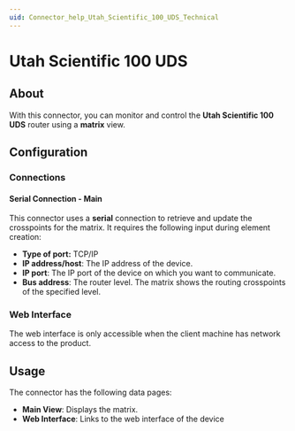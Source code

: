 ```yaml
---
uid: Connector_help_Utah_Scientific_100_UDS_Technical
---
```


# Utah Scientific 100 UDS

## About

With this connector, you can monitor and control the **Utah Scientific 100 UDS** router using a **matrix** view.

## Configuration

### Connections

#### Serial Connection - Main

This connector uses a **serial** connection to retrieve and update the crosspoints for the matrix. It requires the following input during element creation:

- **Type of port:** TCP/IP
- **IP address/host**: The IP address of the device.
- **IP port**: The IP port of the device on which you want to communicate.
- **Bus address**: The router level. The matrix shows the routing crosspoints of the specified level.

### Web Interface

The web interface is only accessible when the client machine has network access to the product.

## Usage

The connector has the following data pages:

- **Main View**: Displays the matrix.
- **Web Interface**: Links to the web interface of the device
